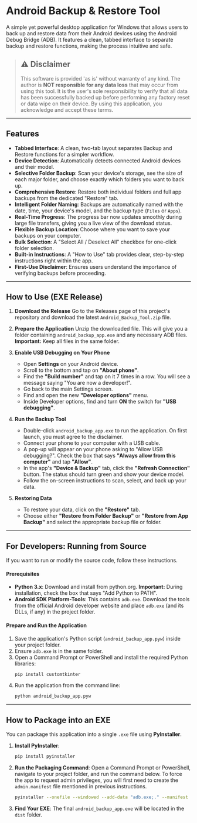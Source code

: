 # Android Backup & Restore Tool

A simple yet powerful desktop application for Windows that allows users to back up and restore data from their Android devices using the Android Debug Bridge (ADB). It features a clean, tabbed interface to separate backup and restore functions, making the process intuitive and safe.

> ## ⚠️ Disclaimer
>
> This software is provided 'as is' without warranty of any kind. The author is **NOT responsible for any data loss** that may occur from using this tool. It is the user's sole responsibility to verify that all data has been successfully backed up before performing any factory reset or data wipe on their device. By using this application, you acknowledge and accept these terms.

---
## Features

* **Tabbed Interface**: A clean, two-tab layout separates Backup and Restore functions for a simpler workflow.
* **Device Detection**: Automatically detects connected Android devices and their model.
* **Selective Folder Backup**: Scan your device's storage, see the size of each major folder, and choose exactly which folders you want to back up.
* **Comprehensive Restore**: Restore both individual folders and full app backups from the dedicated "Restore" tab.
* **Intelligent Folder Naming**: Backups are automatically named with the date, time, your device's model, and the backup type (`Files` or `Apps`).
* **Real-Time Progress**: The progress bar now updates smoothly during large file transfers, giving you a live view of the download status.
* **Flexible Backup Location**: Choose where you want to save your backups on your computer.
* **Bulk Selection**: A "Select All / Deselect All" checkbox for one-click folder selection.
* **Built-in Instructions**: A "How to Use" tab provides clear, step-by-step instructions right within the app.
* **First-Use Disclaimer**: Ensures users understand the importance of verifying backups before proceeding.

---
## How to Use (EXE Release)

1.  **Download the Release**
    Go to the Releases page of this project's repository and download the latest `Android_Backup_Tool.zip` file.

2.  **Prepare the Application**
    Unzip the downloaded file. This will give you a folder containing `android_backup_app.exe` and any necessary ADB files.
    **Important:** Keep all files in the same folder.

3.  **Enable USB Debugging on Your Phone**
    * Open **Settings** on your Android device.
    * Scroll to the bottom and tap on **"About phone"**.
    * Find the **"Build number"** and tap on it 7 times in a row. You will see a message saying "You are now a developer!".
    * Go back to the main Settings screen.
    * Find and open the new **"Developer options"** menu.
    * Inside Developer options, find and turn **ON** the switch for **"USB debugging"**.

4.  **Run the Backup Tool**
    * Double-click `android_backup_app.exe` to run the application. On first launch, you must agree to the disclaimer.
    * Connect your phone to your computer with a USB cable.
    * A pop-up will appear on your phone asking to "Allow USB debugging?". Check the box that says **"Always allow from this computer"** and tap **"Allow"**.
    * In the app's **"Device & Backup"** tab, click the **"Refresh Connection"** button. The status should turn green and show your device model.
    * Follow the on-screen instructions to scan, select, and back up your data.

5.  **Restoring Data**
    * To restore your data, click on the **"Restore"** tab.
    * Choose either **"Restore from Folder Backup"** or **"Restore from App Backup"** and select the appropriate backup file or folder.

---
## For Developers: Running from Source

If you want to run or modify the source code, follow these instructions.

#### Prerequisites

* **Python 3.x**: Download and install from python.org. **Important:** During installation, check the box that says "Add Python to PATH".
* **Android SDK Platform-Tools**: This contains `adb.exe`. Download the tools from the official Android developer website and place `adb.exe` (and its DLLs, if any) in the project folder.

#### Prepare and Run the Application
1.  Save the application's Python script (`android_backup_app.pyw`) inside your project folder.
2.  Ensure `adb.exe` is in the same folder.
3.  Open a Command Prompt or PowerShell and install the required Python libraries:
    ```bash
    pip install customtkinter
    ```
4.  Run the application from the command line:
    ```bash
    python android_backup_app.pyw
    ```
---
## How to Package into an EXE

You can package this application into a single `.exe` file using **PyInstaller**.

1.  **Install PyInstaller**:
    ```bash
    pip install pyinstaller
    ```
2.  **Run the Packaging Command**:
    Open a Command Prompt or PowerShell, navigate to your project folder, and run the command below. To force the app to request admin privileges, you will first need to create the `admin.manifest` file mentioned in previous instructions.

    ```bash
    pyinstaller --onefile --windowed --add-data "adb.exe;." --manifest "admin.manifest" --icon="your_icon.ico" android_backup_app.pyw
    ```
3.  **Find Your EXE**: The final `android_backup_app.exe` will be located in the `dist` folder.
